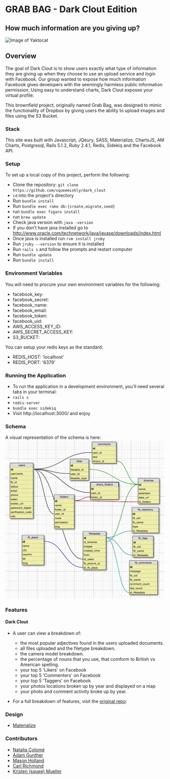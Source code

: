 # GRAB BAG - Dark Clout Edition
## How much information are you giving up?

![Image of Yaktocat](https://github.com/squeemishly/dark_clout/blob/readme_update/app/assets/images/dark-clout.png?raw=true)

## Overview

The goal of Dark Clout is to show users exactly what type of information they are giving up when they choose to use an upload service and login with Facebook. Our group wanted to expose how much information Facebook gives developers with the seemingly harmless public information permission. Using easy to understand charts, Dark Clout exposes your virtual profile.

This brownfield project, originally named Grab Bag, was designed to mimic the functionality of Dropbox by giving users the ability to upload images and files using the S3 Bucket.  

### Stack
This site was built with Javascript, JQeury, SASS, Materialize, ChartsJS, AM Charts, Postgresql, Rails 5.1.2, Ruby 2.4.1, Redis, Sidekiq and the Facebook API.

### Setup

To set up a local copy of this project, perform the following:

* Clone the repository: `git clone https://github.com/squeemishly/dark_clout`
* `cd` into the project's directory
* Run `bundle install`
* Run `bundle exec rake db:{create,migrate,seed}`
* run `bundle exec figaro install`
* run `brew update`
* Check java version with `java -version`
* If you don't have java installed go to http://www.oracle.com/technetwork/java/javase/downloads/index.html
* Once java is installed run `rvm install jruby`
* Run `jruby --version` to ensure it is installed
* Run `rails s` and follow the prompts and restart computer
* Run `bundle update`
* Run `bundle install`

### Environment Variables
You will need to procure your own environment variables for the following:
* facebook_key:
* facebook_secret:
* facebook_name:
* facebook_email:
* facebook_token:
* facebook_uid:
* AWS_ACCESS_KEY_ID:
* AWS_SECRET_ACCESS_KEY:
* S3_BUCKET:

You can setup your redis keys as the standard:
* REDIS_HOST: 'localhost'
* REDIS_PORT: '6379'

### Running the Application

* To run the application in a development environment, you'll need several tabs in your terminal:
* `rails s`
* `redis-server`
* `bundle exec sidekiq`
* Visit http://localhost:3000/ and enjoy

### Schema

A visual representation of the schema is here:
![schema pic](app/assets/images/30_july_schema.png?raw=true)

### Features

#### Dark Clout
 * A user can view a breakdown of:
    * the most popular adjectives found in the users uploaded documents.
    * all files uploaded and the filetype breakdown.
    * the camera model breakdown.
    * the percentage of nouns that you use, that comform to British vs American spelling.
    * your top 5 'Likers' on Facebook
    * your top 5 'Commenters' on Facebook
    * your top 5 'Taggers' on Facebook
    * your photos locations broken up by year and displayed on a map
    * your photo and comment activity broke up by year. 
    
 * For a full breakdown of features, visit the [original repo](https://github.com/turingschool-projects/grab_bag):

### Design
* [Materialize](http://materializecss.com/)

### Contributors

* [Natalia Colomé](https://github.com/nmcolome)
* [Adam Gunther](https://github.com/adamgunther1)
* [Mason Holland](https://github.com/MasonHolland)
* [Carl Richmond](https://github.com/ACC25)
* [Kristen (squee) Mueller](https://github.com/squeemishly)
